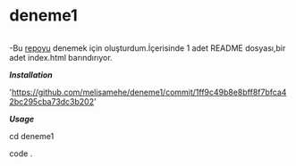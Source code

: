 # deneme1

![]()




-Bu  [repoyu](https://github.com/melisamehe/deneme1/commit/1ff9c49b8e8bff8f7bfca42bc295cba73dc3b202) denemek için oluşturdum.İçerisinde 1 adet README dosyası,bir adet index.html barındırıyor.

***Installation***

'https://github.com/melisamehe/deneme1/commit/1ff9c49b8e8bff8f7bfca42bc295cba73dc3b202'

***Usage***

cd deneme1

code .

